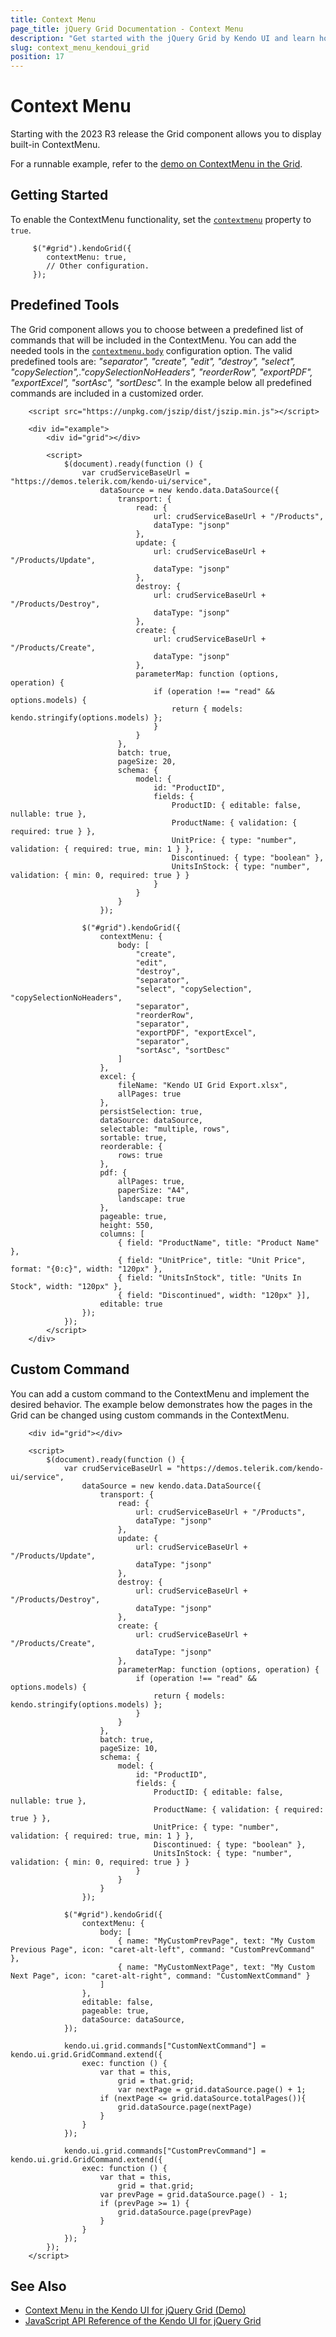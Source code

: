```yaml
---
title: Context Menu
page_title: jQuery Grid Documentation - Context Menu
description: "Get started with the jQuery Grid by Kendo UI and learn how to enable the ContextMenu."
slug: context_menu_kendoui_grid
position: 17
---
```


# Context Menu

Starting with the 2023 R3 release the Grid component allows you to display built-in ContextMenu.

For a runnable example, refer to the [demo on ContextMenu in the Grid](https://demos.telerik.com/kendo-ui/grid/context-menu).

## Getting Started

To enable the ContextMenu functionality, set the [`contextmenu`](/api/javascript/ui/grid/cofiguration/contextmenu) property to `true`.

```
     $("#grid").kendoGrid({
        contextMenu: true,
        // Other configuration.
     });
```

## Predefined Tools

The Grid component allows you to choose between a predefined list of commands that will be included in the ContextMenu. You can add the needed tools in the [`contextmenu.body`](/api/javascript/ui/grid/cofiguration/contextmenu.body) configuration option.
The valid predefined tools are: *"separator", "create", "edit", "destroy", "select", "copySelection",."copySelectionNoHeaders", "reorderRow", "exportPDF", "exportExcel", "sortAsc", "sortDesc".*
In the example below all predefined commands are included in a customized order.

```dojo
    <script src="https://unpkg.com/jszip/dist/jszip.min.js"></script>

    <div id="example">
    	<div id="grid"></div>

    	<script>
    		$(document).ready(function () {
    			var crudServiceBaseUrl = "https://demos.telerik.com/kendo-ui/service",
    				dataSource = new kendo.data.DataSource({
    					transport: {
    						read: {
    							url: crudServiceBaseUrl + "/Products",
    							dataType: "jsonp"
    						},
    						update: {
    							url: crudServiceBaseUrl + "/Products/Update",
    							dataType: "jsonp"
    						},
    						destroy: {
    							url: crudServiceBaseUrl + "/Products/Destroy",
    							dataType: "jsonp"
    						},
    						create: {
    							url: crudServiceBaseUrl + "/Products/Create",
    							dataType: "jsonp"
    						},
    						parameterMap: function (options, operation) {
    							if (operation !== "read" && options.models) {
    								return { models: kendo.stringify(options.models) };
    							}
    						}
    					},
    					batch: true,
    					pageSize: 20,
    					schema: {
    						model: {
    							id: "ProductID",
    							fields: {
    								ProductID: { editable: false, nullable: true },
    								ProductName: { validation: { required: true } },
    								UnitPrice: { type: "number", validation: { required: true, min: 1 } },
    								Discontinued: { type: "boolean" },
    								UnitsInStock: { type: "number", validation: { min: 0, required: true } }
    							}
    						}
    					}
    				});

    			$("#grid").kendoGrid({
    				contextMenu: {
    					body: [
    						"create",
    						"edit",
    						"destroy",
    						"separator",
    						"select", "copySelection", "copySelectionNoHeaders",
    						"separator",
    						"reorderRow",
    						"separator",
    						"exportPDF", "exportExcel",
    						"separator",
    						"sortAsc", "sortDesc"
    					]
    				},
    				excel: {
    					fileName: "Kendo UI Grid Export.xlsx",
    					allPages: true
    				},
    				persistSelection: true,
    				dataSource: dataSource,
    				selectable: "multiple, rows",
    				sortable: true,
    				reorderable: {
    					rows: true
    				},
    				pdf: {
    					allPages: true,
    					paperSize: "A4",
    					landscape: true
    				},
    				pageable: true,
    				height: 550,
    				columns: [
    					{ field: "ProductName", title: "Product Name" },
    					{ field: "UnitPrice", title: "Unit Price", format: "{0:c}", width: "120px" },
    					{ field: "UnitsInStock", title: "Units In Stock", width: "120px" },
    					{ field: "Discontinued", width: "120px" }],
    				editable: true
    			});
    		});
    	</script>
    </div>
```

## Custom Command

You can add a custom command to the ContextMenu and implement the desired behavior. 
The example below demonstrates how the pages in the Grid can be changed using custom commands in the ContextMenu.

```dojo
    <div id="grid"></div>

	<script>
		$(document).ready(function () {
			var crudServiceBaseUrl = "https://demos.telerik.com/kendo-ui/service",
				dataSource = new kendo.data.DataSource({
					transport: {
						read: {
							url: crudServiceBaseUrl + "/Products",
							dataType: "jsonp"
						},
						update: {
							url: crudServiceBaseUrl + "/Products/Update",
							dataType: "jsonp"
						},
						destroy: {
							url: crudServiceBaseUrl + "/Products/Destroy",
							dataType: "jsonp"
						},
						create: {
							url: crudServiceBaseUrl + "/Products/Create",
							dataType: "jsonp"
						},
						parameterMap: function (options, operation) {
							if (operation !== "read" && options.models) {
								return { models: kendo.stringify(options.models) };
							}
						}
					},
					batch: true,
					pageSize: 10,
					schema: {
						model: {
							id: "ProductID",
							fields: {
								ProductID: { editable: false, nullable: true },
								ProductName: { validation: { required: true } },
								UnitPrice: { type: "number", validation: { required: true, min: 1 } },
								Discontinued: { type: "boolean" },
								UnitsInStock: { type: "number", validation: { min: 0, required: true } }
							}
						}
					}
				});

			$("#grid").kendoGrid({
				contextMenu: {
					body: [
						{ name: "MyCustomPrevPage", text: "My Custom Previous Page", icon: "caret-alt-left", command: "CustomPrevCommand" },
						{ name: "MyCustomNextPage", text: "My Custom Next Page", icon: "caret-alt-right", command: "CustomNextCommand" }						
					]
				},
				editable: false,
				pageable: true,
				dataSource: dataSource,
			});

			kendo.ui.grid.commands["CustomNextCommand"] = kendo.ui.grid.GridCommand.extend({
				exec: function () {
					var that = this,
						grid = that.grid;
						var nextPage = grid.dataSource.page() + 1;
					if (nextPage <= grid.dataSource.totalPages()){
						grid.dataSource.page(nextPage)
					}
				}
			});

			kendo.ui.grid.commands["CustomPrevCommand"] = kendo.ui.grid.GridCommand.extend({
				exec: function () {
					var that = this,
						grid = that.grid;
					var prevPage = grid.dataSource.page() - 1;
					if (prevPage >= 1) {
						grid.dataSource.page(prevPage)
					}
				}
			});
		});
	</script>

```

## See Also

* [Context Menu in the Kendo UI for jQuery Grid (Demo)](https://demos.telerik.com/kendo-ui/grid/context-menu)
* [JavaScript API Reference of the Kendo UI for jQuery Grid](/api/javascript/ui/grid)
